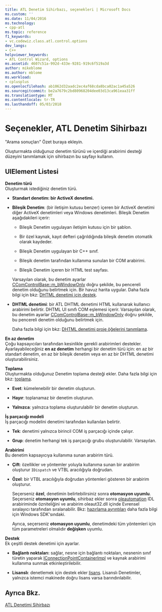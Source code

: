 ```yaml
---
title: ATL Denetim Sihirbazı, seçenekleri | Microsoft Docs
ms.custom: ''
ms.date: 11/04/2016
ms.technology:
- cpp-atl
ms.topic: reference
f1_keywords:
- vc.codewiz.class.atl.control.options
dev_langs:
- C++
helpviewer_keywords:
- ATL Control Wizard, options
ms.assetid: 4607c51a-992d-433e-9281-919c6f519a3d
author: mikeblome
ms.author: mblome
ms.workload:
- cplusplus
ms.openlocfilehash: ab1062d32aadc2ec4af68cda8bca02ac1a45a526
ms.sourcegitcommit: be2a7679c2bd80968204dee03d13ca961eaa31ff
ms.translationtype: MT
ms.contentlocale: tr-TR
ms.lasthandoff: 05/03/2018
---
```

# <a name="options-atl-control-wizard"></a>Seçenekler, ATL Denetim Sihirbazı
"Arama sonuçları" Özet buraya ekleyin.  
  
 Oluşturmakta olduğunuz denetim türünü ve içerdiği arabirimi desteği düzeyini tanımlamak için sihirbazın bu sayfayı kullanın.  
  
## <a name="uielement-list"></a>UIElement Listesi  
 **Denetim türü**  
 Oluşturmak istediğiniz denetim türü.  
  
-   **Standart denetim: bir ActiveX denetimi.**  
  
-   **Bileşik Denetim**: (bir iletişim kutusu benzer) içeren bir ActiveX denetimi diğer ActiveX denetimleri veya Windows denetimleri. Bileşik Denetim aşağıdakileri içerir:  
  
    -   Bileşik Denetim uygulayan iletişim kutusu için bir şablon.  
  
    -   Bir özel kaynak, kayıt defteri çağrıldığında bileşik denetim otomatik olarak kaydeder.  
  
    -   Bileşik Denetim uygulayan bir C++ sınıf.  
  
    -   Bileşik denetim tarafından kullanıma sunulan bir COM arabirimi.  
  
    -   Bileşik Denetim içeren bir HTML test sayfası.  
  
     Varsayılan olarak, bu denetim ayarlar [CComControlBase::m_bWindowOnly](../../atl/reference/ccomcontrolbase-class.md#m_bwindowonly) doğru şekilde, bu pencereli denetim olduğunu belirtmek için. Bir havuz harita uygular. Daha fazla bilgi için bkz: [DHTML denetimi için destek](../../atl/atl-support-for-dhtml-controls.md).  
  
-   **DHTML denetimi**: bir ATL DHTML denetimi HTML kullanarak kullanıcı arabirimi belirtir. DHTML UI sınıfı COM eşlemesi içerir. Varsayılan olarak, bu denetim ayarlar [CComControlBase::m_bWindowOnly](../../atl/reference/ccomcontrolbase-class.md#m_bwindowonly) doğru şekilde, bu pencereli denetim olduğunu belirtmek için.  
  
     Daha fazla bilgi için bkz: [DHTML denetimi proje öğelerini tanımlama](../../atl/identifying-the-elements-of-the-dhtml-control-project.md).  
  
 **En az denetim**  
 Çoğu kapsayıcıları tarafından kesinlikle gerekli arabirimleri destekler. Ayarlayabileceğiniz **en az denetim** herhangi bir denetim türü için: en az bir standart denetim, en az bir bileşik denetim veya en az bir DHTML denetimi oluşturabilirsiniz.  
  
 **Toplama**  
 Oluşturmakta olduğunuz Denetim toplama desteği ekler. Daha fazla bilgi için bkz: [toplama](../../atl/aggregation.md).  
  
-   **Evet**: kümelenebilir bir denetim oluşturun.  
  
-   **Hayır**: toplanamaz bir denetim oluşturun.  
  
-   **Yalnızca**: yalnızca toplama oluşturulabilir bir denetim oluşturun.  
  
 **İş parçacığı modeli**  
 İş parçacığı modelini denetimi tarafından kullanılan belirtir.  
  
-   **Tek**: denetimi yalnızca birincil COM iş parçacığı içinde çalışır.  
  
-   **Grup**: denetim herhangi tek iş parçacığı grubu oluşturulabilir. Varsayılan.  
  
 **Arabirimi**  
 Bu denetim kapsayıcıya kullanıma sunan arabirim türü.  
  
-   **Çift**: özellikler ve yöntemler yoluyla kullanıma sunan bir arabirim oluşturur `IDispatch` ve VTBL aracılığıyla doğrudan.  
  
-   **Özel**: bir VTBL aracılığıyla doğrudan yöntemleri gösteren bir arabirim oluşturur.  
  
     Seçerseniz **özel**, denetimin belirtebilirsiniz sonra **otomasyon uyumlu**. Seçerseniz **otomasyon uyumlu**, sihirbaz ekler sonra [oleautomation](../../windows/oleautomation.md) IDL arabiriminde özniteliğini ve arabirim oleaut32.dll içinde Evrensel sıralayıcı tarafından sıralanabilir. Bkz: [hazırlama ayrıntıları](http://msdn.microsoft.com/library/windows/desktop/ms692621) daha fazla bilgi için Windows SDK'sındaki.  
  
     Ayrıca, seçerseniz **otomasyon uyumlu**, denetimdeki tüm yöntemleri için tüm parametreleri olmalıdır **değişken** uyumlu.  
  
 **Destek**  
 Ek çeşitli destek denetimi için ayarlar.  
  
-   **Bağlantı noktaları**: sağlar, nesne için bağlantı noktaları, nesnenin sınıf türetin yaparak [IConnectionPointContainerImpl](../../atl/reference/iconnectionpointcontainerimpl-class.md) ve kaynak arabirimi kullanıma sunmak etkinleştirilebilir.  
  
-   **Lisanslı**: denetlemek için destek ekler [lisans](http://msdn.microsoft.com/library/windows/desktop/ms690543). Lisanslı Denetimler, yalnızca istemci makinede doğru lisans varsa barındırılabilir.  
  
## <a name="see-also"></a>Ayrıca Bkz.  
 [ATL Denetimi Sihirbazı](../../atl/reference/atl-control-wizard.md)


